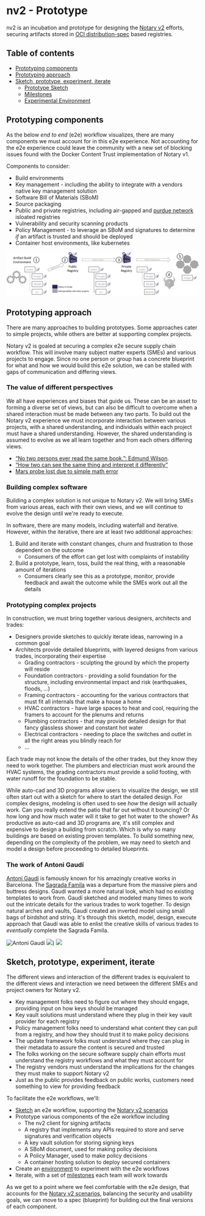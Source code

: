 # nv2 - Prototype

nv2 is an incubation and prototype for designing the [Notary v2][notaryv2] efforts, securing artifacts stored in [OCI distribution-spec][oci-distribution] based registries.

## Table of contents

- [Prototyping components](#prototyping-components)
- [Prototyping approach](#prototyping-approach)
- [Sketch, prototype, experiment, iterate](#sketch-prototype-experiment-iterate)
  - [Prototype Sketch](.sketch.md)
  - [Milestones](./milestones.md)
  - [Experimental Environment](./experimental-environment.md)

## Prototyping components

As the below _end to end_ (e2e) workflow visualizes, there are many components we must account for in this e2e experience. Not accounting for the e2e experience could leave the community with a new set of blocking issues found with the Docker Content Trust implementation of Notary v1.

Components to consider:

- Build environments
- Key management - including the ability to integrate with a vendors native key management solution
- Software Bill of Materials (SBoM)
- Source packaging
- Public and private registries, including air-gapped and [purdue network][purdue-network] isloated registries
- Vulnerability and security scanning products
- Policy Management - to leverage an SBoM and signatures to determine _if_ an artifact is trusted and should be deployed
- Container host environments, like kubernetes

![Notary v2 e2e workflow](media/notary-e2e-scenarios.png)

## Prototyping approach

There are many approaches to building prototypes. Some approaches cater to simple projects, while others are better at supporting complex projects.

Notary v2 is goaled at securing a complex e2e secure supply chain workflow. This will involve many subject matter experts (SMEs) and various projects to engage. Since no one person or group has a concrete blueprint for what and how we would build this e2e solution, we can be stalled with gaps of communication and differing views.

### The value of different perspectives

We all have experiences and biases that guide us. These can be an asset to forming a diverse set of views, but can also be difficult to overcome when a shared interaction must be made between any two parts. To build out the Notary v2 experience we must incorporate interaction between various projects, with a shared understanding, and individuals within each project must have a shared understanding. However, the shared understanding is assumed to evolve as we all learn together and from each others differing views.

- [“No two persons ever read the same book.”: Edmund Wilson](https://www.goodreads.com/quotes/23977-no-two-persons-ever-read-the-same-book).
- [“How two can see the same thing and interpret it differently”](https://jenalynalbia.wordpress.com/2017/01/11/explain-how-two-can-see-the-same-thing-and-interpret-it-differently/)
- [Mars probe lost due to simple math error](https://www.latimes.com/archives/la-xpm-1999-oct-01-mn-17288-story.html)

### Building complex software

Building a complex solution is not unique to Notary v2. We will bring SMEs from various areas, each with their own views, and we will continue to evolve the design until we're ready to execute. 

In software, there are many models, including waterfall and iterative. However, within the iterative, there are at least two additional approaches:

1. Build and iterate with constant changes, churn and frustration to those dependent on the outcome
    - Consumers of the effort can get lost with complaints of instability
1. Build a prototype, learn, toss, build the real thing, with a reasonable amount of iterations
    - Consumers clearly see this as a prototype, monitor, provide feedback and await the outcome while the SMEs work out all the details

### Prototyping complex projects

In construction, we must bring together various designers, architects and trades:

- Designers provide sketches to quickly iterate ideas, narrowing in a common goal
- Architects provide detailed blueprints, with layered designs from various trades, incorporating their expertise
  - Grading contractors - sculpting the ground by which the property will reside
  - Foundation contractors - providing a solid foundation for the structure, including environmental impact and risk (earthquakes, floods, ...)
  - Framing contractors - accounting for the various contractors that must fit all internals that make a house a home
  - HVAC contractors - have large spaces to heat and cool, requiring the framers to account for the plenums and returns
  - Plumbing contractors - that may provide detailed design for that fancy glassless shower and constant hot water
  - Electrical contractors - needing to place the switches and outlet in all the right areas you blindly reach for
  - ...

Each trade may not know the details of the other trades, but they know they need to work together. The plumbers and electrician must work around the HVAC systems, the grading contractors must provide a solid footing, with water runoff for the foundation to be stable.

While auto-cad and 3D programs allow users to visualize the design, we still often start out with a sketch for where to start the detailed design. For complex designs, modeling is often used to see _how_ the design will actually work. Can you really extend the patio that far out without it bouncing? Or how long and how much water will it take to get hot water to the shower? As productive as auto-cad and 3D programs are, it's still complex and expensive to design a building from scratch. Which is why so many buildings are based on existing proven templates. To build something new, depending on the complexity of the problem, we may need to sketch and model a design before proceeding to detailed blueprints.

### The work of Antoni Gaudí

[Antoni Gaudí](https://en.wikipedia.org/wiki/Antoni_Gaud%C3%AD) is famously known for his amazingly creative works in Barcelona. The [Sagrada Famila](https://simple.wikipedia.org/wiki/Sagrada_Fam%C3%ADlia) was a departure from the massive piers and buttress designs. Gaudí wanted a more natural look, which had no existing templates to work from. Gaudí sketched and modeled many times to work out the intricate details for the various trades to work together. To design natural arches and vaults, Gaudí created an inverted model using small bags of birdshot and string. It's through this sketch, model, design, execute approach that Gaudí was able to enlist the creative skills of various trades to _eventually_ complete the Sagrada Famila.

![Antoni Gaudí](https://upload.wikimedia.org/wikipedia/commons/thumb/7/72/Antoni_Gaudi_1878.jpg/176px-Antoni_Gaudi_1878.jpg)
<img src=https://upload.wikimedia.org/wikipedia/commons/thumb/f/fa/Maqueta_funicular.jpg/800px-Maqueta_funicular.jpg width=200>)
<img src=https://upload.wikimedia.org/wikipedia/commons/a/ab/Gaud%C3%AD-_Martorell-_Catedral_BCN_%281887%29.jpg width=200>

## Sketch, prototype, experiment, iterate

The different views and interaction of the different trades is equivalent to the different views and interaction we need between the different SMEs and project owners for Notary v2.

- Key management folks need to figure out where they should engage, providing input on how keys should be managed
- Key vault solutions must understand where they plug in their key vault provider for each registry
- Policy management folks need to understand what content they can pull from a registry, and how they should trust it to make policy decisions
- The update framework folks must understand where they can plug in their metadata to assure the content is secured and trusted
- The folks working on the secure software supply chain efforts must understand the registry workflows and what they must account for
- The registry vendors must understand the implications for the changes they must make to support Notary v2
- Just as the public provides feedback on public works, customers need something to view for providing feedback

To facilitate the e2e workflows, we'll:

- [Sketch](./sketch.md) an e2e workflow, supporting the [Notary v2 scenarios][nv2-scenarios]
- Prototype various components of the e2e workflow including
  - The nv2 client for signing artifacts
  - A registry that implements any APIs required to store and serve signatures and verification objects
  - A key vault solution for storing signing keys
  - A SBoM document, used for making policy decisions
  - A Policy Manager, used to make policy decisions
  - A container hosting solution to deploy secured containers
- Create an [environment](./experimental-environment.md) to experiment with the e2e workflows
- Iterate, with a set of [milestones](./milestones.md) each team will work towards

As we get to a point where we feel comfortable with the e2e design, that accounts for the [Notary v2 scenarios][nv2-scenarios], balancing the security and usability goals, we can move to a spec (blueprint) for building out the final versions of each component.

[notaryv2]:             http://github.com/notaryproject/
[oci-distribution]:     https://github.com/opencontainers/distribution-spec
[oci-image]:            https://github.com/opencontainers/image-spec
[purdue-network]:       https://en.wikipedia.org/wiki/Purdue_Enterprise_Reference_Architecture
[nv2-scenarios]:        https://github.com/notaryproject/requirements/blob/master/scenarios.md
